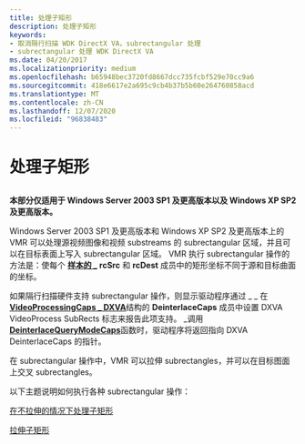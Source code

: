 ```yaml
---
title: 处理子矩形
description: 处理子矩形
keywords:
- 取消隔行扫描 WDK DirectX VA，subrectangular 处理
- subrectangular 处理 WDK DirectX VA
ms.date: 04/20/2017
ms.localizationpriority: medium
ms.openlocfilehash: b65948bec3720fd8667dcc735fcbf529e70cc9a6
ms.sourcegitcommit: 418e6617e2a695c9cb4b37b5b60e264760858acd
ms.translationtype: MT
ms.contentlocale: zh-CN
ms.lasthandoff: 12/07/2020
ms.locfileid: "96838483"
---
```

# <a name="processing-subrectangles"></a>处理子矩形


## <span id="ddk_processing_subrectangles_gg"></span><span id="DDK_PROCESSING_SUBRECTANGLES_GG"></span>


**本部分仅适用于 Windows Server 2003 SP1 及更高版本以及 Windows XP SP2 及更高版本。**

Windows Server 2003 SP1 及更高版本和 Windows XP SP2 及更高版本上的 VMR 可以处理源视频图像和视频 substreams 的 subrectangular 区域，并且可以在目标表面上写入 subrectangular 区域。 VMR 执行 subrectangular 操作的方法是：使每个 [**样本的 \_**](/windows-hardware/drivers/ddi/dxva/ns-dxva-_dxva_videosample2) **rcSrc** 和 **rcDest** 成员中的矩形坐标不同于源和目标曲面的坐标。

如果隔行扫描硬件支持 subrectangular 操作，则显示驱动程序通过 \_ \_ 在 [**VideoProcessingCaps \_ DXVA**](/windows-hardware/drivers/ddi/dxva/ns-dxva-_dxva_deinterlacecaps)结构的 **DeinterlaceCaps** 成员中设置 DXVA VideoProcess SubRects 标志来报告此项支持。 \_调用 [**DeinterlaceQueryModeCaps**](./dxva-deinterlacecontainerdeviceclass-deinterlacequerymodecaps.md)函数时，驱动程序将返回指向 DXVA DeinterlaceCaps 的指针。

在 subrectangular 操作中，VMR 可以拉伸 subrectangles，并可以在目标图面上交叉 subrectangles。

以下主题说明如何执行各种 subrectangular 操作：

[在不拉伸的情况下处理子矩形](processing-subrectangles-without-stretching.md)

[拉伸子矩形](stretching-subrectangles.md)

 

